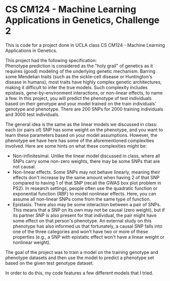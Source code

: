 # CS CM124 - Machine Learning Applications in Genetics, Challenge 2  
This is code for a project done in UCLA class CS CM124 - Machine Learning Applications in Genetics.  

This project had the following specification:  
Phenotype prediction is considered as the "holy grail" of genetics as it requires (good) modeling of the underlying genetic mechanism. Barring some Mendelian traits (such as the sickle-cell disease or Huntington's disease in humans), most traits have highly complex genetic architectures, making it difficult to infer the true models. Such complexity includes epistasis, gene-by-environment interactions, or non-linear effects, to name a few. In this project, you will predict the phenotype of test individuals based on their genotype and your model trained on the train individuals' genotype and phenotype. There are 200 SNPs for 2000 training individuals and 3000 test individuals.

The general idea is the same as the linear models we discussed in class: each (or pairs of) SNP has some weight on the phenotype, and you want to learn these parameters based on your model assumptions. However, the phenotype we have here has some of the aforementioned complexities involved. Here are some hints on what these complexities might be:  
- Non-infinitesimal. Unlike the linear model discussed in class, where all SNPs carry some non-zero weights, there may be some SNPs that are not causal.  
- Non-linear effects. Some SNPs may not behave linearly, meaning their effects don't increase by the same amount when having 2 of that SNP compared to having 1 of that SNP (recall the GWAS box plot problem in PS2). In research settings, people often use the quadratic function or exponential function (RBF) to model nonlinear effects. Here, you can assume all non-linear SNPs come from the same type of function.  
- Epistasis. There also may be some interaction between a pair of SNPs. This means that a SNP on its own may not be causal (zero weight), but if its partner SNP is also present for that individual, the pair might have some effect on that person's phenotype.
An external study on this phenotype has also informed us that fortunately, a causal SNP falls into one of the three categories and won't have two or more of these properties (e.g., a SNP with epistatic effect won't have a linear weight or nonlinear weight).

The goal of the project was to train a model on the training genotype and phenotype datasets and then use the model to predict a phenotype set based on the given test genotype dataset.  

In order to do this, my code features a few different models that I tried. 

